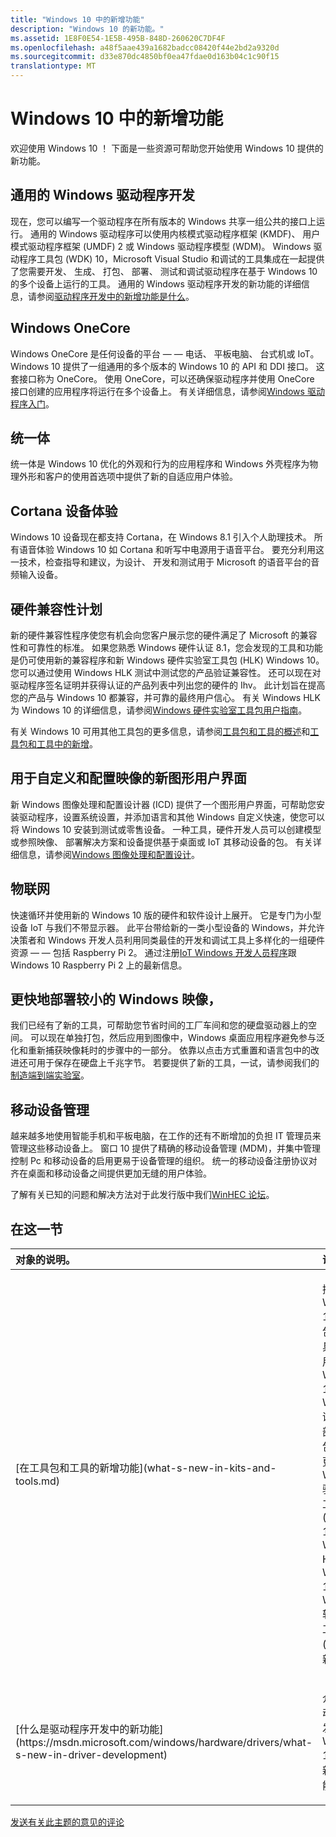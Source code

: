 ```yaml
---
title: "Windows 10 中的新增功能"
description: "Windows 10 的新功能。"
ms.assetid: 1E8F0E54-1E5B-495B-848D-260620C7DF4F
ms.openlocfilehash: a48f5aae439a1682badcc08420f44e2bd2a9320d
ms.sourcegitcommit: d33e870dc4850bf0ea47fdae0d163b04c1c90f15
translationtype: MT
---
```

# <a name="whats-new-in-windows-10"></a>Windows 10 中的新增功能


欢迎使用 Windows 10 ！ 下面是一些资源可帮助您开始使用 Windows 10 提供的新功能。

## <a name="universal-windows-driver-development"></a>通用的 Windows 驱动程序开发


现在，您可以编写一个驱动程序在所有版本的 Windows 共享一组公共的接口上运行。 通用的 Windows 驱动程序可以使用内核模式驱动程序框架 (KMDF)、 用户模式驱动程序框架 (UMDF) 2 或 Windows 驱动程序模型 (WDM)。 Windows 驱动程序工具包 (WDK) 10，Microsoft Visual Studio 和调试的工具集成在一起提供了您需要开发、 生成、 打包、 部署、 测试和调试驱动程序在基于 Windows 10 的多个设备上运行的工具。 通用的 Windows 驱动程序开发的新功能的详细信息，请参阅[驱动程序开发中的新增功能是什么](https://msdn.microsoft.com/windows/hardware/drivers/what-s-new-in-driver-development)。

## <a name="windows-onecore"></a>Windows OneCore


Windows OneCore 是任何设备的平台 — — 电话、 平板电脑、 台式机或 IoT。 Windows 10 提供了一组通用的多个版本的 Windows 10 的 API 和 DDI 接口。 这套接口称为 OneCore。 使用 OneCore，可以还确保驱动程序并使用 OneCore 接口创建的应用程序将运行在多个设备上。 有关详细信息，请参阅[Windows 驱动程序入门](https://msdn.microsoft.com/windows/hardware/drivers/develop/getting-started-with-universal-drivers)。

## <a name="continuum"></a>统一体


统一体是 Windows 10 优化的外观和行为的应用程序和 Windows 外壳程序为物理外形和客户的使用首选项中提供了新的自适应用户体验。

## <a name="cortana-device-experience"></a>Cortana 设备体验


Windows 10 设备现在都支持 Cortana，在 Windows 8.1 引入个人助理技术。 所有语音体验 Windows 10 如 Cortana 和听写中电源用于语音平台。 要充分利用这一技术，检查指导和建议，为设计、 开发和测试用于 Microsoft 的语音平台的音频输入设备。

## <a name="hardware-compatibility-program"></a>硬件兼容性计划


新的硬件兼容性程序使您有机会向您客户展示您的硬件满足了 Microsoft 的兼容性和可靠性的标准。 如果您熟悉 Windows 硬件认证 8.1，您会发现的工具和功能是仍可使用新的兼容程序和新 Windows 硬件实验室工具包 (HLK) Windows 10。 您可以通过使用 Windows HLK 测试中测试您的产品验证兼容性。 还可以现在对驱动程序签名证明并获得认证的产品列表中列出您的硬件的 Ihv。 此计划旨在提高您的产品与 Windows 10 都兼容，并可靠的最终用户信心。 有关 Windows HLK 为 Windows 10 的详细信息，请参阅[Windows 硬件实验室工具包用户指南](https://msdn.microsoft.com/library/windows/hardware/dn939963.aspx)。

有关 Windows 10 可用其他工具包的更多信息，请参阅[工具包和工具的概述](kits-and-tools-overview.md)和[工具包和工具中的新增](what-s-new-in-kits-and-tools.md)。

## <a name="new-graphical-ui-for-customizing-and-configuring-images"></a>用于自定义和配置映像的新图形用户界面


新 Windows 图像处理和配置设计器 (ICD) 提供了一个图形用户界面，可帮助您安装驱动程序，设置系统设置，并添加语言和其他 Windows 自定义快速，使您可以将 Windows 10 安装到测试或零售设备。 一种工具，硬件开发人员可以创建模型或参照映像、 部署解决方案和设备提供基于桌面或 IoT 其移动设备的包。 有关详细信息，请参阅[Windows 图像处理和配置设计](https://msdn.microsoft.com/library/windows/hardware/dn916113.aspx)。

## <a name="internet-of-things"></a>物联网


快速循环并使用新的 Windows 10 版的硬件和软件设计上展开。 它是专门为小型设备 IoT 与我们不带显示器。 此平台带给新的一类小型设备的 Windows，并允许决策者和 Windows 开发人员利用同类最佳的开发和调试工具上多样化的一组硬件资源 — — 包括 Raspberry Pi 2。 通过注册[IoT Windows 开发人员程序](http://go.microsoft.com/fwlink/?LinkId=534228)跟 Windows 10 Raspberry Pi 2 上的最新信息。

## <a name="deploy-smaller-windows-images-faster"></a>更快地部署较小的 Windows 映像，


我们已经有了新的工具，可帮助您节省时间的工厂车间和您的硬盘驱动器上的空间。 可以现在单独打包，然后应用到图像中，Windows 桌面应用程序避免参与泛化和重新捕获映像耗时的步骤中的一部分。 依靠以点击方式重置和语言包中的改进还可用于保存在硬盘上千兆字节。 若要提供了新的工具，一试，请参阅我们的[制造端到端实验室](manufacture/desktop/oem-deployment-of-windows-10-for-desktop-editions.md)。

## <a name="mobile-device-management"></a>移动设备管理


越来越多地使用智能手机和平板电脑，在工作的还有不断增加的负担 IT 管理员来管理这些移动设备上。 窗口 10 提供了精确的移动设备管理 (MDM)，并集中管理控制 Pc 和移动设备的启用更易于设备管理的组织。 统一的移动设备注册协议对齐在桌面和移动设备之间提供更加无缝的用户体验。

了解有关已知的问题和解决方法对于此发行版中我们[WinHEC 论坛](http://go.microsoft.com/fwlink/p/?LinkId=526372)。

## <a name="in-this-section"></a>在这一节


<table>
<colgroup>
<col width="50%" />
<col width="50%" />
</colgroup>
<thead>
<tr class="header">
<th align="left">对象的说明。</th>
<th align="left">说明</th>
</tr>
</thead>
<tbody>
<tr class="odd">
<td align="left"><p><a href="" id="what-s-new-in-kits-and-tools"></a>[在工具包和工具的新增功能](what-s-new-in-kits-and-tools.md)</p></td>
<td align="left"><p>描述 Windows 10 工具包和工具，包括用于 Windows 10 和 Windows 评估以及部署工具包 (ADK) 更新 Windows 驱动程序工具包 (WDK) 10，Windows HLK 为 Windows 10，Windows 软件开发工具包 (SDK) 的新功能。</p></td>
</tr>
<tr class="even">
<td align="left"><p><a href="" id="what-s-new-in-driver-development"></a>[什么是驱动程序开发中的新功能](https://msdn.microsoft.com/windows/hardware/drivers/what-s-new-in-driver-development)</p></td>
<td align="left"><p>介绍了驱动程序开发 Windows 10 中的新增功能。</p></td>
</tr>
</tbody>
</table>

 

 

 

[发送有关此主题的意见的评论](mailto:wsddocfb@microsoft.com?subject=Documentation%20feedback%20%5Bp_getstarted\p_getstarted%5D:%20What's%20new%20in%20Windows%C2%A010%20%20RELEASE:%20%286/15/2016%29&body=%0A%0APRIVACY%20STATEMENT%0A%0AWe%20use%20your%20feedback%20to%20improve%20the%20documentation.%20We%20don't%20use%20your%20email%20address%20for%20any%20other%20purpose,%20and%20we'll%20remove%20your%20email%20address%20from%20our%20system%20after%20the%20issue%20that%20you're%20reporting%20is%20fixed.%20While%20we're%20working%20to%20fix%20this%20issue,%20we%20might%20send%20you%20an%20email%20message%20to%20ask%20for%20more%20info.%20Later,%20we%20might%20also%20send%20you%20an%20email%20message%20to%20let%20you%20know%20that%20we've%20addressed%20your%20feedback.%0A%0AFor%20more%20info%20about%20Microsoft's%20privacy%20policy,%20see%20http://privacy.microsoft.com/default.aspx. "发送有关此主题的意见的评论")




